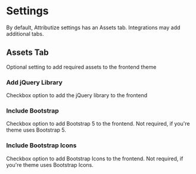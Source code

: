 # Settings

By default, Attributize settings has an Assets tab.  Integrations may add additional tabs.

## Assets Tab

Optional setting to add required assets to the frontend theme

### Add jQuery Library
Checkbox option to add the jQuery library to the frontend

### Include Bootstrap
Checkbox option to add Bootstrap 5 to the frontend.  Not required, if you're theme uses Bootstrap 5.

### Include Bootstrap Icons
Checkbox option to add Bootstrap Icons to the frontend.  Not required, if you're theme uses Bootstrap Icons.